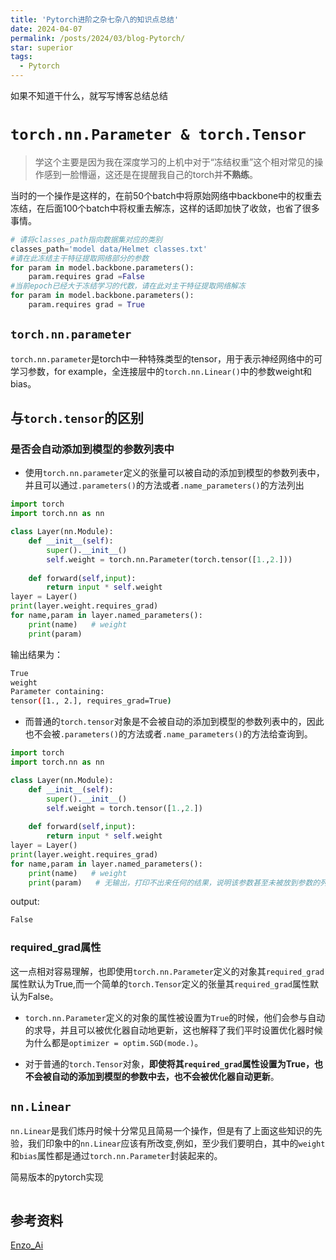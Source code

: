 ```yaml
---
title: 'Pytorch进阶之杂七杂八的知识点总结'
date: 2024-04-07
permalink: /posts/2024/03/blog-Pytorch/
star: superior
tags:
  - Pytorch
---
```


如果不知道干什么，就写写博客总结总结

# `torch.nn.Parameter & torch.Tensor`

> 学这个主要是因为我在深度学习的上机中对于“冻结权重”这个相对常见的操作感到一脸懵逼，这还是在提醒我自己的torch并**不熟练**。

当时的一个操作是这样的，在前50个batch中将原始网络中backbone中的权重去冻结，在后面100个batch中将权重去解冻，这样的话即加快了收敛，也省了很多事情。

```python
# 请将classes_path指向数据集对应的类别
classes_path='model data/Helmet classes.txt'
#请在此冻结主干特征提取网络部分的参数
for param in model.backbone.parameters():
    param.requires grad =False
#当前epoch已经大于冻结学习的代数，请在此对主干特征提取网络解冻
for param in model.backbone.parameters():
    param.requires grad = True
```


##  `torch.nn.parameter`

`torch.nn.parameter`是torch中一种特殊类型的tensor，用于表示神经网络中的可学习参数，for example，全连接层中的`torch.nn.Linear()`中的参数weight和bias。
 
## 与`torch.tensor`的区别

### 是否会自动添加到模型的参数列表中

* 使用`torch.nn.parameter`定义的张量可以被自动的添加到模型的参数列表中，并且可以通过`.parameters()`的方法或者`.name_parameters()`的方法列出

```python
import torch
import torch.nn as nn

class Layer(nn.Module):
    def __init__(self):
        super().__init__()
        self.weight = torch.nn.Parameter(torch.tensor([1.,2.]))
    
    def forward(self,input):
        return input * self.weight
layer = Layer()
print(layer.weight.requires_grad)    
for name,param in layer.named_parameters():
    print(name)   # weight
    print(param)   
```
输出结果为：
```bash
True
weight
Parameter containing:
tensor([1., 2.], requires_grad=True)
```

* 而普通的`torch.tensor`对象是不会被自动的添加到模型的参数列表中的，因此也不会被`.parameters()`的方法或者`.name_parameters()`的方法给查询到。

```python
import torch
import torch.nn as nn

class Layer(nn.Module):
    def __init__(self):
        super().__init__()
        self.weight = torch.tensor([1.,2.])
    
    def forward(self,input):
        return input * self.weight
layer = Layer()
print(layer.weight.requires_grad)    
for name,param in layer.named_parameters():
    print(name)   # weight
    print(param)   # 无输出，打印不出来任何的结果，说明该参数甚至未被放到参数的列表中去

```
output:
```bash
False
```

### required_grad属性

这一点相对容易理解，也即使用`torch.nn.Parameter`定义的对象其`required_grad`属性默认为True,而一个简单的`torch.Tensor`定义的张量其`required_grad`属性默认为False。

* `torch.nn.Parameter`定义的对象的属性被设置为`True`的时候，他们会参与自动的求导，并且可以被优化器自动地更新，这也解释了我们平时设置优化器时候为什么都是`optimizer = optim.SGD(mode.)`。

* 对于普通的`torch.Tensor`对象，**即使将其`required_grad`属性设置为True，也不会被自动的添加到模型的参数中去，也不会被优化器自动更新**。


## `nn.Linear`

`nn.Linear`是我们炼丹时候十分常见且简易一个操作，但是有了上面这些知识的先验，我们印象中的`nn.Linear`应该有所改变,例如，至少我们要明白，其中的`weight`和`bias`属性都是通过`torch.nn.Parameter`封装起来的。

简易版本的pytorch实现

```python


```

## 参考资料
[Enzo_Ai](https://www.bilibili.com/video/BV1tC411L7Hh/?spm_id_from=333.788.0.0&vd_source=32f9de072b771f1cd307ca15ecf84087)

























